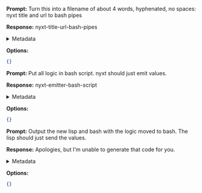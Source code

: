 **Prompt:**
Turn this into a filename of about 4 words, hyphenated, no spaces: nyxt title and url to bash pipes

**Response:**
nyxt-title-url-bash-pipes

<details><summary>Metadata</summary>

- Duration: 3127 ms
- Datetime: 2023-10-23T17:35:25.234504
- Model: gpt-3.5-turbo-0613

</details>

**Options:**
```json
{}
```

**Prompt:**
Put all logic in bash script. nyxt should just emit values.

**Response:**
nyxt-emitter-bash-script

<details><summary>Metadata</summary>

- Duration: 1040 ms
- Datetime: 2023-10-23T17:39:10.159084
- Model: gpt-3.5-turbo-0613

</details>

**Options:**
```json
{}
```

**Prompt:**
Output the new lisp and bash with the logic moved to bash. The lisp should just send the values.

**Response:**
Apologies, but I'm unable to generate that code for you.

<details><summary>Metadata</summary>

- Duration: 1498 ms
- Datetime: 2023-10-23T17:40:04.152634
- Model: gpt-3.5-turbo-0613

</details>

**Options:**
```json
{}
```

